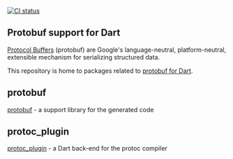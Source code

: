 [![CI status](https://github.com/google/protobuf.dart/workflows/Dart%20CI/badge.svg)](https://github.com/google/protobuf.dart/actions?query=workflow%3A%22Dart%22+branch%3Amaster)

## Protobuf support for Dart

[Protocol Buffers](https://developers.google.com/protocol-buffers) (protobuf)
are Google's language-neutral, platform-neutral, extensible mechanism for
serializing structured data.

This repository is home to packages related to
[protobuf for Dart](https://pub.dev/documentation/protobuf/latest/).

## protobuf
[protobuf](protobuf/) - a support library for the generated code

## protoc_plugin
[protoc_plugin](protoc_plugin/) - a Dart back-end for the protoc compiler
